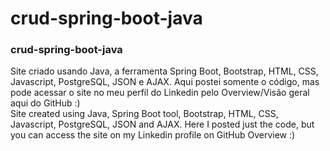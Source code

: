 # crud-spring-boot-java
<h3> crud-spring-boot-java </h3>
Site criado usando Java, a ferramenta Spring Boot, Bootstrap, HTML, CSS, Javascript, PostgreSQL, JSON e AJAX. Aqui postei somente o código, mas pode acessar o site no meu perfil do Linkedin pelo Overview/Visão geral aqui do GitHub :) <br>
Site created using Java, Spring Boot tool, Bootstrap, HTML, CSS, Javascript, PostgreSQL, JSON and AJAX. Here I posted just the code, but you can access the site on my Linkedin profile on GitHub Overview :)
